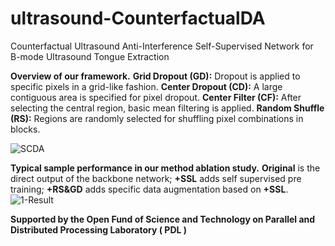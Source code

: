 # ultrasound-CounterfactualDA
Counterfactual Ultrasound Anti-Interference Self-Supervised Network for B-mode Ultrasound Tongue Extraction


**Overview of our framework.** **Grid Dropout (GD):** Dropout is applied to specific pixels in a grid-like fashion. **Center Dropout (CD):**
A large contiguous area is specified for pixel dropout. **Center Filter (CF):** After selecting the central region, basic mean filtering is applied.
**Random Shuffle (RS):** Regions are randomly selected for shuffling pixel combinations in blocks.

![SCDA](https://github.com/inexhaustible419/Counterfactual-ultrasoundAI/assets/145007561/ac97a37a-47ff-4e9c-a778-957b4f6eb75f)



**Typical sample performance in our method ablation study.** **Original** is the direct output of the backbone network; **+SSL** adds self
supervised pre training; **+RS&GD** adds specific data augmentation based on **+SSL**.
![1-Result](https://github.com/inexhaustible419/Counterfactual-ultrasoundAI/assets/145007561/b4467053-a197-41e9-9830-e3e5839dbeca)


**Supported by the Open Fund of Science and Technology on Parallel and Distributed Processing Laboratory ( PDL )**
